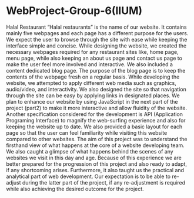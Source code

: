 # WebProject-Group-6(IIUM)
Halal Restaurant
“Halal restaurants” is the name of our website. It contains mainly five webpages and each page has a different purpose for the users. We expect the user to browse through the site with ease while keeping the interface simple and concise. While designing the website, we created the necessary webpages required for any restaurant sites like, home page, menu page, while also keeping an about us page and contact us page to make the user feel more involved and interactive. We also included a content dedicated blog page. The purpose of the blog page is to keep the contents of the webpage fresh on a regular basis.
 	While developing the website, we attempted to apply different web media such as graphics, audio/video, and interactivity. We also designed the site so that navigation through the site can be easy by applying links in designated places. We plan to enhance our website by using JavaScript in the next part of the project (part2) to make it more interactive and allow fluidity of the website. Another specification considered for the development is API (Application Programing Interface) to magnify the web-surfing experience and also for keeping the website up to date. We also provided a basic layout for each page so that the user can feel familiarity while visiting this website compared to other websites.
 	The aim of this project was to understand the firsthand view of what happens at the core of a website developing team. We also caught a glimpse of what happens behind the scenes of any websites we visit in this day and age. Because of this experience we are better prepared for the progression of this project and also ready to adapt, if any shortcoming arises. Furthermore, it also taught us the practical and analytical part of web development. Our expectation is to be able to re-adjust during the latter part of the project, if any re-adjustment is required while also achieving the desired outcome for the project.
